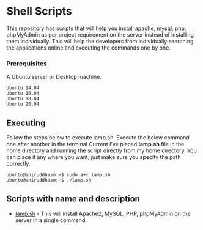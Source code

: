 # Shell Scripts

This repository has scripts that will help you install apache, mysql, php, phpMyAdmin as per project requirement on the server instead of installing them individually. This will help the developers from individually searching the applications online and exceuting the commands one by one.

### Prerequisites

A Ubuntu server or Desktop machine.

```
Ubuntu 14.04
Ubuntu 16.04
Ubuntu 18.04
Ubuntu 20.04
```

## Executing
Follow the steps below to execute lamp.sh. 
Execute the below command one after another in the terminal
Current I've placed **lamp.sh** file in the home directory and running the script directly from my home directory. You can place it any where you want, just make sure you specify the path correctly.

```
ubuntu@aniruddhasm:~$ sudo a+x lamp.sh
ubuntu@aniruddhasm:~$ ./lamp.sh
```

## Scripts with name and description

* [lamp.sh](https://github.com/aniruddhasm/scripts/blob/master/lamp.sh) - This will install Apache2, MySQL, PHP, phpMyAdmin on the server in a single command.
